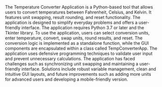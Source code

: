 The Temperature Converter Application is a Python-based tool that allows users to convert temperatures between Fahrenheit, Celsius, and Kelvin. It features unit swapping, result rounding, and reset functionality. The application is designed to simplify everyday problems and offers a user-friendly interface. The application requires Python 3.7 or later and the Tkinter library. To use the application, users can select conversion units, enter temperature, convert, swap units, round results, and reset. The conversion logic is implemented as a standalone function, while the GUI components are encapsulated within a class called TempConverterApp. The application uses defensive programming techniques to validate user input and prevent unnecessary calculations. The application has faced challenges such as synchronizing unit swapping and maintaining a user-friendly interface. Solutions include robust variable management, clean and intuitive GUI layouts, and future improvements such as adding more units for advanced users and developing a mobile-friendly version.